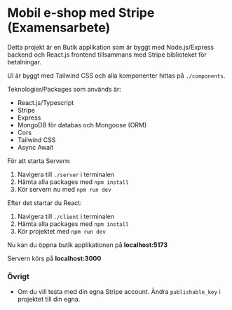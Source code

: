 # Mobil e-shop med Stripe (Examensarbete)

Detta projekt är en Butik applikation som är byggt med Node.js/Express backend och React.js frontend tillsammans med Stripe biblioteket för betalningar.

UI är byggt med Tailwind CSS och alla komponenter hittas på `./components`.

Teknologier/Packages som används är:

- React.js/Typescript
- Stripe
- Express
- MongoDB för databas och Mongoose (ORM)
- Cors
- Tailwind CSS
- Async Await

För att starta Servern:

1. Navigera till `./server` i terminalen
2. Hämta alla packages med `npm install`
3. Kör servern nu med `npm run dev`

Efter det startar du React:

1. Navigera till `./client` i terminalen
2. Hämta alla packages med `npm install`
3. Kör projektet med `npm run dev`

Nu kan du öppna butik applikationen på
**localhost:5173**

Servern körs på
**localhost:3000**

### Övrigt

- Om du vill testa med din egna Stripe account. Ändra `publishable_key` i projektet till din egna.
